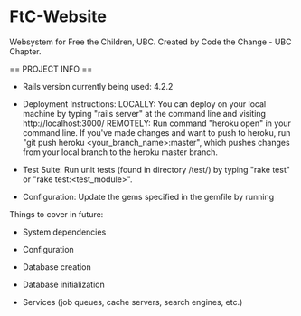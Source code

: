 # FtC-Website
Websystem for Free the Children, UBC. Created by Code the Change - UBC Chapter.

== PROJECT INFO == 

- Rails version currently being used: 4.2.2

- Deployment Instructions: 
	LOCALLY: 
	You can deploy on your local machine by typing "rails server" at the command line and visiting
	http://localhost:3000/
	REMOTELY: 
	Run command "heroku open" in your command line. 
	If you've made changes and want to push to heroku, run "git push heroku <your_branch_name>:master", 
	which pushes changes from your local branch to the heroku master branch. 

- Test Suite:
	Run unit tests (found in directory /test/) by typing "rake test" or "rake test:<test_module>".   

- Configuration: 
	Update the gems specified in the gemfile by running


Things to cover in future:  

* System dependencies

* Configuration

* Database creation

* Database initialization

* Services (job queues, cache servers, search engines, etc.)


